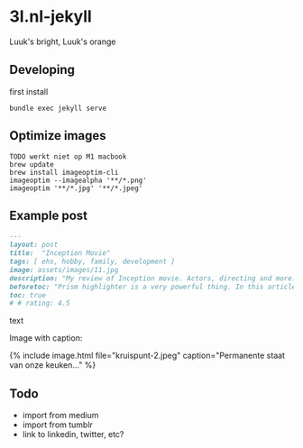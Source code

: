 # 3l.nl-jekyll
Luuk's bright, Luuk's orange

## Developing

first install
```
bundle exec jekyll serve
```

## Optimize images

```
TODO werkt niet op M1 macbook
brew update
brew install imageoptim-cli
imageoptim --imagealpha '**/*.png'
imageoptim '**/*.jpg' '**/*.jpeg'
```

## Example post

```md
---
layout: post
title:  "Inception Movie"
tags: [ ehs, hobby, family, development ]
image: assets/images/11.jpg
description: "My review of Inception movie. Actors, directing and more."
beforetoc: "Prism highlighter is a very powerful thing. In this article I'm going to show you what you can actually do with it, some tricks and tips while editing your post. Tocs is also enabled as you can see in summary."
toc: true
# # rating: 4.5
```

text

Image with caption:

{% include image.html file="kruispunt-2.jpeg" caption="Permanente staat van onze keuken..." %}

## Todo

- import from medium
- import from tumblr
- link to linkedin, twitter, etc?
